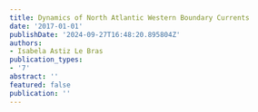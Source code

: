 ```yaml
---
title: Dynamics of North Atlantic Western Boundary Currents
date: '2017-01-01'
publishDate: '2024-09-27T16:48:20.895804Z'
authors:
- Isabela Astiz Le Bras
publication_types:
- '7'
abstract: ''
featured: false
publication: ''
---
```


